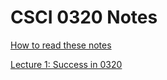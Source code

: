 # CSCI 0320 Notes

[How to read these notes](./home.md) 

[Lecture 1: Success in 0320](./success-in-0320/success-in-0320.md)
